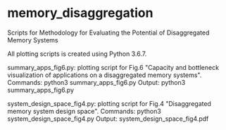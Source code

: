 # memory_disaggregation
Scripts for Methodology for Evaluating the Potential of Disaggregated Memory Systems

All plotting scripts is created using Python 3.6.7.

summary_apps_fig6.py: plotting script for Fig.6 "Capacity and bottleneck visualization of applications on a disaggregated memory systems". 
Commands: python3 summary_apps_fig6.py
Output: python3 summary_apps_fig6.py

system_design_space_fig4.py: plotting script for Fig.4 "Disaggregated memory system design space". 
Commands: python3 system_design_space_fig4.py
Output: system_design_space_fig4.pdf
